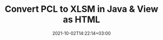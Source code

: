 ---
############################# Static ############################
layout: "autogen"
date: 2021-10-02T14:22:14+03:00
draft: false
path: "total/java/conversion/pcl-to-xlsm/"

############################# Head ############################
head_title: "Convert PCL to XLSM in Java - Sample Java Code"
head_description: "Java document conversion library to convert PCL to XLSM and 100+ other file formats in Java & J2SE applications. View the Converted XLSM document as HTML viewer."

############################# Header ############################
title: "Convert PCL to XLSM in Java & View as HTML"
description: "Programmatically convert PCL to XLSM in Java & J2SE platforms using flexible document manipulation options to customize the resultant document. Convert the complete document or some specific pages based on page numbers or selective page ranges using Java document conversion library."

############################# SubMenu ############################
submenu:
    enable: false

############################# Content ############################
content:
    enable: true
    block:
    - title_left: "PCL to XLSM Conversion in Java"
      content_left: |
          Perform PCL to XLSM file conversion in three simple steps using Java. View the converted document as HTML without any external software dependency.

          -   Create a new instance of **Converter** class and load the PCL file
          -   Set **ConvertOptions** for the XLSM document type
          -   Call **Convert** method of **Converter** class instance for conversion to XLSM
          -   Set options for HTML viewer
          -   Create **Viewer** object to view converted XLSM as HTML
          
      title_right: "Convert Remotely Located Documents"
      content_right: |
          You require `GroupDocs.Conversion` & `GroupDocs.Viewer` namespaces to convert between a wide range of popular document types such as PDF, Microsoft Word, Excel, PowerPoint, Project, Outlook, HTML, diagrams and image file formats. Explore other [Java APIs for Office documents](https://products.conholdate.com/total/java/) as offered by Conholdate.Total.
          
          Get the respective assembly files from the [downloads](https://downloads.conholdate.com/total/java) or fetch the whole package from [Maven](https://repository.conholdate.com/webapp/#/artifacts/browse/tree/General/repo) to add 'Conholdate.Total` directly in your workspace.
          
      code: |
          ```cs {linenos=false}
          // Convert PCL to XLSM using GroupDocs.Conversion API
          // Load the source PCL file to be converted
          Converter converter = new Converter("input.pcl");

          // Get the convert options ready for the target XLSM format
          ConvertOptions convertOptions = new FileType().fromExtension("xlsm").getConvertOptions();

          // Convert to XLSM format
          converter.convert("output.xlsm", convertOptions);

          // Create Viewer object to view the converted XLSM as HTML
          try (Viewer viewer = new Viewer("output.xlsm"))
          {
              // Set options for HTML viewer
              HtmlViewOptions viewOptions = HtmlViewOptions.forEmbeddedResources("output{0}.html");

              // View converted XLSM as HTML
              viewer.view(viewOptions);
          }
          ```
    - title_left: "Convert Password Protected PCL to XLSM"
      content_left: |
          Accurately load and convert documents that are protected with a password within your Java based applications. The file format conversion API also supports rendering remote documents from different sources including S3, Blob, FTP, Stream, URL or a local disk.

          -   Create new instance of **Converter** class and pass source document path
          -   Instantiate the proper **ConvertOptions** class e.g. (**PdfConvertOptions**, **WordProcessingConvertOptions**, **SpreadsheetConvertOptions** etc.)
          -   Call **convert** method of **Converter** class instance and pass filename for the converted document
        
      title_right: "Source Document Information Extraction"
      content_right: |
          The documents information extraction feature not only allows getting the basic information about the source document file but it also supports extracting some valuable file-format specific information such as project start and end dates of a Microsoft Project file, any printing restrictions on a PDF document, list of folders enclosed in an Outlook data file etc. 

          Convert popular document file formats on different operating systems such as Windows, Linux or macOS while using development environments such as NetBeans, IntelliJ IDEA and Eclipse.
          
      code: |
          ```cs {linenos=false}
          // Load and convert password protected documents
          WordProcessingLoadOptions loadOptions = new WordProcessingLoadOptions();
          loadOptions.setPassword("12345");

          // Create an instance of Converter class and pass source document path and the load options delegate as a constructor parameters
          Converter converter = new Converter("input.pcl", loadOptions);

          // Instantiate PdfConvertOptions class
          PdfConvertOptions options = new PdfConvertOptions();

          // Call convert method of Converter class instance and pass filename for the converted document and the instance of ConvertOptions from the previous step
          converter.convert("output.xlsm, options);
          ```
############################# About Formats ############################
about_formats:
    enable: false
############################# More Formats ############################
more_formats:
    enable: true
    auto: false
    other_out_formats: PDF DOCX DOT DOTX DOTM TXT RTF HTML MHTML XLS XLSX XLSM XLT XLTX XLTM DIF PPT PPTX PPS PPSX POT POTX POTM ODT OTT EMZ WMZ SVGZ TEX DCM WMF BMP PNG GIF JPEG TIFF
############################# Back to top ###############################
back_to_top:
  enable: true
---